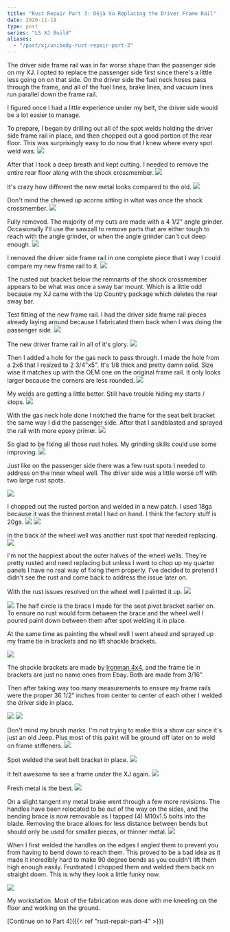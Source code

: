 ```yaml
---
title: "Rust Repair Part 3: Déjà Vu Replacing the Driver Frame Rail"
date: 2020-11-19
type: post
series: "LS XJ Build"
aliases:
  - "/post/xj/unibody-rust-repair-part-3"
---
```


The driver side frame rail was in far worse shape than the passenger side on my XJ. I opted to replace the passenger side first since there's a little less going on on that side. On the driver side the fuel neck hoses pass through the frame, and all of the fuel lines, brake lines, and vacuum lines run parallel down the frame rail.

I figured once I had a little experience under my belt, the driver side would be a lot easier to manage.

To prepare, I began by drilling out all of the spot welds holding the driver side frame rail in place, and then chopped out a good portion of the rear floor. This was surprisingly easy to do now that I knew where every spot weld was.
![](images/1.jpg)

After that I took a deep breath and kept cutting. I needed to remove the entire rear floor along with the shock crossmember.
![](images/2.jpg)

It's crazy how different the new metal looks compared to the old.
![](images/3.jpg)

Don't mind the chewed up acorns sitting in what was once the shock crossmember.
![](images/4.jpg)

Fully removed. The majority of my cuts are made with a 4 1/2" angle grinder. Occasionally I'll use the sawzall to remove parts that are either tough to reach with the angle grinder, or when the angle grinder can't cut deep enough.
![](images/5.jpg)

I removed the driver side frame rail in one complete piece that I way I could compare my new frame rail to it.
![](images/6.jpg)

The rusted out bracket below the remnants of the shock crossmember appears to be what was once a sway bar mount. Which is a little odd because my XJ came with the Up Country package which deletes the rear sway bar.

Test fitting of the new frame rail. I had the driver side frame rail pieces already laying around because I fabricated them back when I was doing the passenger side.
![](images/7.jpg)

The new driver frame rail in all of it's glory.
![](images/10.jpg)

Then I added a hole for the gas neck to pass through. I made the hole from a 2x6 that I resized to 2 3/4"x5". It's 1/8 thick and pretty damn solid. Size wise it matches up with the OEM one on the original frame rail. It only looks larger because the corners are less rounded.
![](images/11.jpg)

My welds are getting a little better. Still have trouble hiding my starts / stops.
![](images/12.jpg)

With the gas neck hole done I notched the frame for the seat belt bracket the same way I did the passenger side. After that I sandblasted and sprayed the rail with more epoxy primer.
![](images/13.jpg)

So glad to be fixing all those rust holes. My grinding skills could use some improving.
![](images/14.jpg)

Just like on the passenger side there was a few rust spots I needed to address on the inner wheel well. The driver side was a little worse off with two large rust spots.

![](images/15.jpg)

I chopped out the rusted portion and welded in a new patch. I used 18ga because it was the thinnest metal I had on hand. I think the factory stuff is 20ga.
![](images/17.jpg)
![](images/16.jpg)

In the back of the wheel well was another rust spot that needed replacing.
![](images/18.jpg)

I'm not the happiest about the outer halves of the wheel wells. They're pretty rusted and need replacing but unless I want to chop up my quarter panels I have no real way of fixing them properly. I've decided to pretend I didn't see the rust and come back to address the issue later on.

With the rust issues resolved on the wheel well I painted it up.
![](images/19.jpg)

![](images/20.jpg)
The half circle is the brace I made for the seat pivot bracket earlier on. To ensure no rust would form between the brace and the wheel well I poured paint down between them after spot welding it in place.

At the same time as painting the wheel well I went ahead and sprayed up my frame tie in brackets and no lift shackle brackets.

![](images/21.jpg)

The shackle brackets are made by [Ironman 4x4](https://ironman4x4fab.com/products/xj-no-lift-shackle-brackets), and the frame tie in brackets are just no name ones from Ebay. Both are made from 3/16".

Then after taking way too many measurements to ensure my frame rails were the proper 36 1/2" inches from center to center of each other I welded the driver side in place.

![](images/22.jpg)
![](images/23.jpg)

Don't mind my brush marks. I'm not trying to make this a show car since it's just an old Jeep. Plus most of this paint will be ground off later on to weld on frame stiffeners.
![](images/24.jpg)

Spot welded the seat belt bracket in place.
![](images/25.jpg)

It felt awesome to see a frame under the XJ again.
![](images/26.jpg)

Fresh metal is the best.
![](images/27.jpg)

On a slight tangent my metal brake went through a few more revisions. The handles have been relocated to be out of the way on the sides, and the bending brace is now removable as I tapped (4) M10x1.5 bolts into the blade. Removing the brace allows for less distance between bends but should only be used for smaller pieces, or thinner metal.
![](images/8.jpg)

When I first welded the handles on the edges I angled them to prevent you from having to bend down to reach them. This proved to be a bad idea as it made it incredibly hard to make 90 degree bends as you couldn't lift them high enough easily. Frustrated I chopped them and welded them back on straight down. This is why they look a little funky now.

![](images/9.jpg)

My workstation. Most of the fabrication was done with me kneeling on the floor and working on the ground.

[Continue on to Part 4]({{< ref "rust-repair-part-4" >}})
